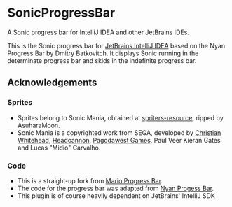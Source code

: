 # SonicProgressBar

A Sonic progress bar for IntelliJ IDEA and other JetBrains IDEs.

This is the Sonic progress bar for [JetBrains IntelliJ IDEA](https://www.jetbrains.com/idea/) based on the Nyan Progress Bar by Dmitry Batkovitch. It displays Sonic running in the determinate progress bar and skids in the indefinite progress bar.

## Acknowledgements

### Sprites
* Sprites belong to Sonic Mania, obtained at [spriters-resource](https://www.spriters-resource.com/), ripped by AsuharaMoon.
* Sonic Mania is a copyrighted work from SEGA, developed by [Christian Whitehead](http://christianwhitehead.com.au), [Headcannon](https://www.headcannon.com/), [Pagodawest Games](https://pagodawestgames.com/), Paul Veer Kieran Gates and Lucas "Midio" Carvalho.


### Code
* This is a straight-up fork from [Mario Progress Bar](https://github.com/KikiManjaro/MarioProgressBar).
* The code for the progress bar was adapted from [Nyan Progess Bar](https://github.com/batya239/NyanProgressBar).
* This plugin is of course heavily dependent on JetBrains' IntelliJ SDK  

